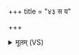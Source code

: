 +++
title = "४३ स य"

+++
<details><summary>मूलम् (VS)</summary>

स य ए॒वं वि॒द्वान् मां॒समु॑प॒सिच्यो॑प॒हर॑ति ।७।  
याव॑द् द्वादशा॒हेने॒ष्ट्वा सुस॑मृद्धेनावरु॒न्धे ताव॑देनेनाव॑ रुन्धे ।८। ४३॥
</details>
 